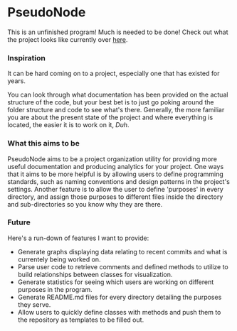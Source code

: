 # PseudoNode

This is an unfinished program!  Much is needed to be done! 
Check out what the project looks like currently over [here](http://www.jayusstudios.com/Projects/PseudoNode/).

### Inspiration
It can be hard coming on to a project, especially one that has existed for years.

You can look through what documentation has been provided on the actual structure of the code, but your best bet is to just go poking around the folder structure and code to see what's there.  Generally, the more familiar you are about the present state of the project and where everything is located, the easier it is to work on it, *Duh*.

### What this aims to be

PseudoNode aims to be a project organization utility for providing more useful documentation and producing analytics for your project.  One ways that it aims to be more helpful is by allowing users to define programming standards, such as naming conventions and design patterns in the project's settings. Another feature is to allow the user to define 'purposes' in every directory, and assign those purposes to different files inside the directory and sub-directories so you know why they are there.	

### Future
Here's a run-down of features I want to provide:

* Generate graphs displaying data relating to recent commits and what is currentely being worked on.
* Parse user code to retrieve comments and defined methods to utilize to build relationships between classes for visualization.
* Generate statistics for seeing which users are working on different purposes in the program.
* Generate README.md files for every directory detailing the purposes they serve.
* Allow users to quickly define classes with methods and push them to the repository as templates to be filled out.
